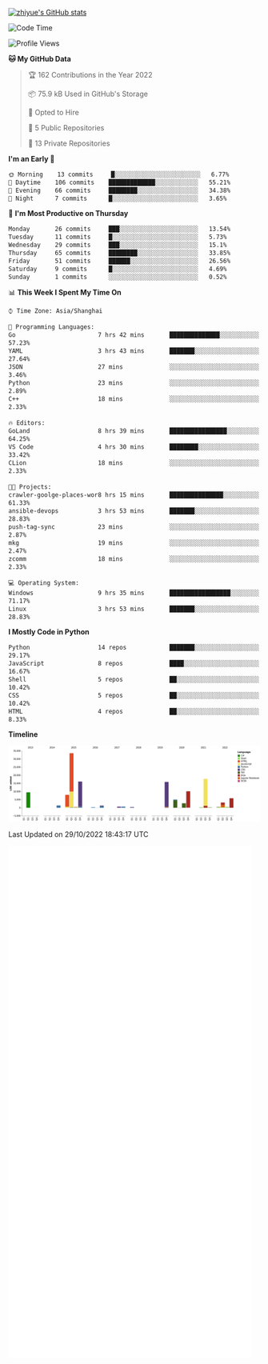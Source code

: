 
[![zhiyue's GitHub stats](https://github-readme-stats.vercel.app/api?username=zhiyue)](https://github.com/anuraghazra/github-readme-stats&&show_icons=true)

<!--START_SECTION:waka-->
![Code Time](http://img.shields.io/badge/Code%20Time-723%20hrs%203%20mins-blue)

![Profile Views](http://img.shields.io/badge/Profile%20Views-0-blue)

**🐱 My GitHub Data** 

> 🏆 162 Contributions in the Year 2022
 > 
> 📦 75.9 kB Used in GitHub's Storage 
 > 
> 💼 Opted to Hire
 > 
> 📜 5 Public Repositories 
 > 
> 🔑 13 Private Repositories  
 > 
**I'm an Early 🐤** 

```text
🌞 Morning    13 commits     █░░░░░░░░░░░░░░░░░░░░░░░░   6.77% 
🌆 Daytime    106 commits    █████████████░░░░░░░░░░░░   55.21% 
🌃 Evening    66 commits     ████████░░░░░░░░░░░░░░░░░   34.38% 
🌙 Night      7 commits      █░░░░░░░░░░░░░░░░░░░░░░░░   3.65%

```
📅 **I'm Most Productive on Thursday** 

```text
Monday       26 commits     ███░░░░░░░░░░░░░░░░░░░░░░   13.54% 
Tuesday      11 commits     █░░░░░░░░░░░░░░░░░░░░░░░░   5.73% 
Wednesday    29 commits     ███░░░░░░░░░░░░░░░░░░░░░░   15.1% 
Thursday     65 commits     ████████░░░░░░░░░░░░░░░░░   33.85% 
Friday       51 commits     ██████░░░░░░░░░░░░░░░░░░░   26.56% 
Saturday     9 commits      █░░░░░░░░░░░░░░░░░░░░░░░░   4.69% 
Sunday       1 commits      ░░░░░░░░░░░░░░░░░░░░░░░░░   0.52%

```


📊 **This Week I Spent My Time On** 

```text
⌚︎ Time Zone: Asia/Shanghai

💬 Programming Languages: 
Go                       7 hrs 42 mins       ██████████████░░░░░░░░░░░   57.23% 
YAML                     3 hrs 43 mins       ███████░░░░░░░░░░░░░░░░░░   27.64% 
JSON                     27 mins             ░░░░░░░░░░░░░░░░░░░░░░░░░   3.46% 
Python                   23 mins             ░░░░░░░░░░░░░░░░░░░░░░░░░   2.89% 
C++                      18 mins             ░░░░░░░░░░░░░░░░░░░░░░░░░   2.33%

🔥 Editors: 
GoLand                   8 hrs 39 mins       ████████████████░░░░░░░░░   64.25% 
VS Code                  4 hrs 30 mins       ████████░░░░░░░░░░░░░░░░░   33.42% 
CLion                    18 mins             ░░░░░░░░░░░░░░░░░░░░░░░░░   2.33%

🐱‍💻 Projects: 
crawler-goolge-places-wor8 hrs 15 mins       ███████████████░░░░░░░░░░   61.33% 
ansible-devops           3 hrs 53 mins       ███████░░░░░░░░░░░░░░░░░░   28.83% 
push-tag-sync            23 mins             ░░░░░░░░░░░░░░░░░░░░░░░░░   2.87% 
mkg                      19 mins             ░░░░░░░░░░░░░░░░░░░░░░░░░   2.47% 
zcomm                    18 mins             ░░░░░░░░░░░░░░░░░░░░░░░░░   2.33%

💻 Operating System: 
Windows                  9 hrs 35 mins       █████████████████░░░░░░░░   71.17% 
Linux                    3 hrs 53 mins       ███████░░░░░░░░░░░░░░░░░░   28.83%

```

**I Mostly Code in Python** 

```text
Python                   14 repos            ███████░░░░░░░░░░░░░░░░░░   29.17% 
JavaScript               8 repos             ████░░░░░░░░░░░░░░░░░░░░░   16.67% 
Shell                    5 repos             ██░░░░░░░░░░░░░░░░░░░░░░░   10.42% 
CSS                      5 repos             ██░░░░░░░░░░░░░░░░░░░░░░░   10.42% 
HTML                     4 repos             ██░░░░░░░░░░░░░░░░░░░░░░░   8.33%

```


**Timeline**

![Chart not found](https://raw.githubusercontent.com/zhiyue/zhiyue/main/charts/bar_graph.png) 


 Last Updated on 29/10/2022 18:43:17 UTC
<!--END_SECTION:waka-->

<!-- [![Top Langs](https://github-readme-stats.vercel.app/api/top-langs/?username=zhiyue)](https://github.com/anuraghazra/github-readme-stats) -->

![](./github-metrics.svg)


